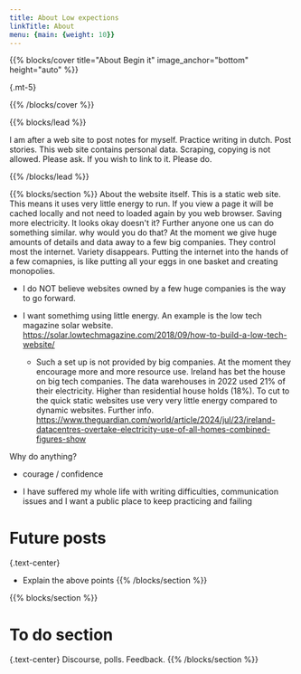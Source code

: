 ```yaml
---
title: About Low expections
linkTitle: About
menu: {main: {weight: 10}}
---
```


{{% blocks/cover title="About Begin it" image_anchor="bottom" height="auto" %}}


{.mt-5}

{{% /blocks/cover %}}

{{% blocks/lead %}}

I am after a web site to post notes for myself. Practice writing in dutch. Post stories.
This web site contains personal data. Scraping, copying is not allowed. Please ask. If you wish to link to it. Please do.


{{% /blocks/lead %}}

{{% blocks/section %}}
About the website itself. 
This is a static web site. This means it uses very little energy to run. If you view a page it will be cached locally and not need to loaded again by you web browser. Saving more electricity. It looks okay doesn't it? 
Further anyone one us can do something similar. why would you do that? At the moment we give huge amounts of details and data away to a few big companies. They control most the internet. Variety disappears. Putting the internet into the hands of a few comapnies, is like putting all your eggs in one basket and creating monopolies. 

- I do NOT believe websites owned by a few huge companies is the way to go forward. 
 
- I want somethimg using little energy. An example is the low tech magazine solar website. https://solar.lowtechmagazine.com/2018/09/how-to-build-a-low-tech-website/ 
    
    - Such a set up is not provided by big companies. At the moment they encourage more and more resource use. Ireland has bet the house on big tech companies. The data warehouses in 2022 used 21% of their electricity. Higher than residential house holds (18%). To cut to the quick static websites use very very little energy compared to dynamic websites. Further info. https://www.theguardian.com/world/article/2024/jul/23/ireland-datacentres-overtake-electricity-use-of-all-homes-combined-figures-show


Why do anything?

- courage / confidence

- I have suffered my whole life with writing difficulties, communication issues and I want a public place to keep practicing and failing


# Future posts
{.text-center}
- Explain the above points
{{% /blocks/section %}}

{{% blocks/section %}}

# To do section
{.text-center}
Discourse, polls. Feedback.
{{% /blocks/section %}}